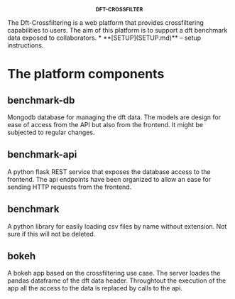 <p align="center"><sup><strong>
DFT-CROSSFILTER
</strong></sup></p>
The Dft-Crossfiltering is a web platform that provides crossfiltering capabilities to users.
The aim of this platform is to support a dft benchmark data exposed to collaborators.
* **[SETUP](SETUP.md)** – setup instructions.

# The platform components
## benchmark-db
Mongodb database for managing the dft data.
The models are design for ease of access from the API but also from the frontend.
It might be subjected to regular changes.

## benchmark-api
A python flask REST service that exposes the database access to the frontend.
The api endpoints have been organized to allow an ease for sending HTTP requests from
the frontend.

## benchmark
A python library for easily loading csv files by name without extension.
Not sure if this will not be deleted.

## bokeh
A bokeh app based on the crossfiltering use case.
The server loades the pandas dataframe of the dft data header.
Throughtout the execution of the app all the access to the data is replaced by calls to
the api.
